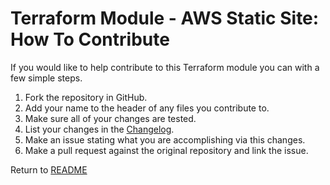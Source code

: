 Terraform Module - AWS Static Site: How To Contribute
=====================================================
If you would like to help contribute to this Terraform module you can with a few simple steps.

1. Fork the repository in GitHub.
2. Add your name to the header of any files you contribute to.
3. Make sure all of your changes are tested.
4. List your changes in the [Changelog](CHANGELOG.md).
5. Make an issue stating what you are accomplishing via this changes.
6. Make a pull request against the original repository and link the issue.

Return to [README](README.md)
